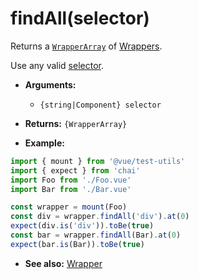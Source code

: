# findAll(selector)

Returns a [`WrapperArray`](../wrapper-array/README.md) of [Wrappers](README.md).

Use any valid [selector](../selectors.md).

- **Arguments:**
  - `{string|Component} selector`

- **Returns:** `{WrapperArray}`

- **Example:**

```js
import { mount } from '@vue/test-utils'
import { expect } from 'chai'
import Foo from './Foo.vue'
import Bar from './Bar.vue'

const wrapper = mount(Foo)
const div = wrapper.findAll('div').at(0)
expect(div.is('div')).toBe(true)
const bar = wrapper.findAll(Bar).at(0)
expect(bar.is(Bar)).toBe(true)
```

- **See also:** [Wrapper](README.md)

